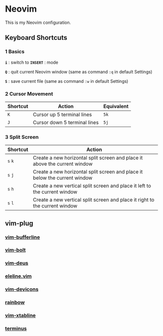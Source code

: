 # Neovim
This is my Neovim configuration.
## Keyboard Shortcuts
### 1 Basics
**`i`** : switch to **`INSERT`** : mode

**`Q`** : quit current Neovim window (same as command `:q` in default Settings)

**`S`** : save current file (same as command `:w` in default Settings)

### 2 Cursor Movement
| Shortcut  | Action                        | Equivalent  |
|-----------|-------------------------------|-------------|
| `K`       | Cursor up 5 terminal lines    | `5k`        |
| `J`       | Cursor down 5 terminal lines  | `5j`        |

### 3 Split Screen
| Shortcut  | Action                                                                       |
|-----------|------------------------------------------------------------------------------|
| `s` `k`   | Create a new horizontal split screen and place it above the current window   |
| `s` `j`   | Create a new horizontal split screen and place it below the current window   |
| `s` `h`   | Create a new vertical split screen and place it left to the current window   |
| `s` `l`   | Create a new vertical split screen and place it right to the current window  |
## vim-plug
### [vim-bufferline](https://github.com/bling/vim-bufferline)
### [vim-bolt](https://github.com/bpietravalle/vim-bolt)
### [vim-deus](https://github.com/ajmwagar/vim-deus)
### [eleline.vim](https://github.com/liuchengxu/eleline.vim)
### [vim-devicons](https://github.com/ryanoasis/vim-devicons)
### [rainbow](https://github.com/luochen1990/rainbow)
### [vim-xtabline](https://github.com/mg979/vim-xtabline)
### [terminus](https://github.com/wincent/terminus)
